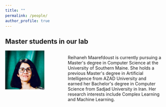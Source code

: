 ```yaml
---
title: ""
permalink: /people/
author_profile: true
---
```


## Master students in our lab
  <div>
  <div><img src="/images/Reihaneh.jpg" alt="Reihaneh" style="float: left; width: 25%"> </div>
  <div style="float: right; width:60%"> <p> Reihaneh Maarefdoust is currently pursuing a Master's degree in Computer Science at the University of Southern Maine. She holds a previous Master's degree in Artificial Intelligence from AZAD University and earned her Bachelor's degree in Computer Science from Sadjad University in Iran. Her research interests include Complex Learning and Machine Learning.</p> </div>
</div>
